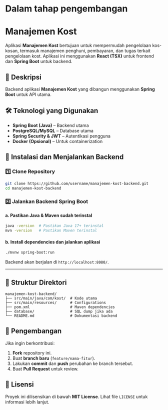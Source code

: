 # Dalam tahap pengembangan

# Manajemen Kost

Aplikasi **Manajemen Kost** bertujuan untuk mempermudah pengelolaan kos-kosan, termasuk manajemen penghuni, pembayaran, dan tugas terkait pengelolaan kost. Aplikasi ini menggunakan **React (TSX)** untuk frontend dan **Spring Boot** untuk backend.

## 📌 Deskripsi

Backend aplikasi **Manajemen Kost** yang dibangun menggunakan **Spring Boot** untuk API utama.

## 🛠 Teknologi yang Digunakan

- **Spring Boot (Java)** – Backend utama
- **PostgreSQL/MySQL** – Database utama
- **Spring Security & JWT** – Autentikasi pengguna
- **Docker (Opsional)** – Untuk containerization

## 🚀 Instalasi dan Menjalankan Backend

### 1️⃣ Clone Repository

```bash
git clone https://github.com/username/manajemen-kost-backend.git
cd manajemen-kost-backend
```

### 2️⃣ Jalankan Backend Spring Boot

#### a. Pastikan Java & Maven sudah terinstal

```bash
java -version  # Pastikan Java 17+ terinstal
mvn -version   # Pastikan Maven terinstal
```

#### b. Install dependencies dan jalankan aplikasi

```bash
./mvnw spring-boot:run
```

Backend akan berjalan di `http://localhost:8080/`.

---

## 📁 Struktur Direktori

```plaintext
manajemen-kost-backend/
├── src/main/java/com/kost/  # Kode utama
├── src/main/resources/      # Configurations
├── pom.xml                  # Maven dependencies
├── database/                # SQL dump jika ada
└── README.md                # Dokumentasi backend
```

## 🔧 Pengembangan

Jika ingin berkontribusi:

1. **Fork** repository ini.
2. Buat **branch baru** (`feature/nama-fitur`).
3. Lakukan **commit** dan **push** perubahan ke branch tersebut.
4. Buat **Pull Request** untuk review.

## 📜 Lisensi

Proyek ini dilisensikan di bawah **MIT License**. Lihat file `LICENSE` untuk informasi lebih lanjut.
